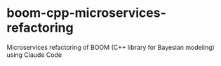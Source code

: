 # boom-cpp-microservices-refactoring
Microservices refactoring of BOOM (C++ library for Bayesian modeling) using Claude Code
